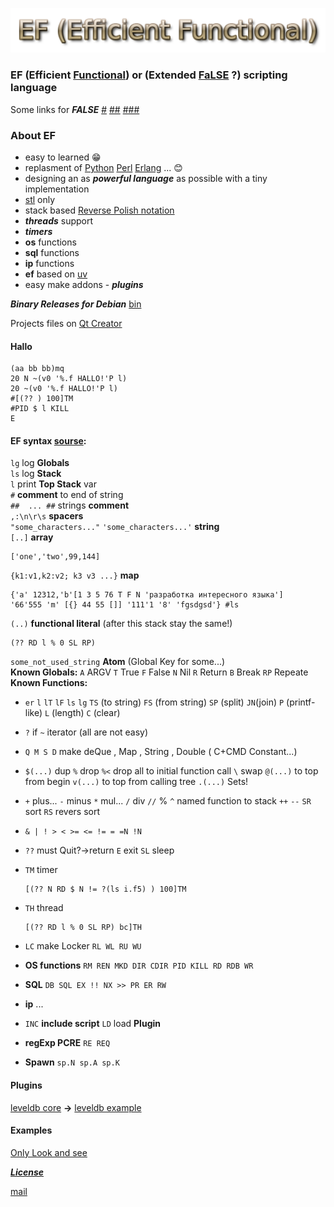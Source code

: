 ![ef](./ef.png "EF (Efficient Functional)")

### EF (Efficient [Functional](https://en.wikipedia.org/wiki/Functional_programming)) or (Extended [FaLSE](https://esolangs.org/wiki/FALSE) ?) scripting language

Some links for ***FALSE*** [#](http://wiki.c2.com/?FalseLanguage) [##](http://strlen.com/false-language/)  [###](https://ru.wikipedia.org/wiki/FALSE) 

### About EF
- easy to learned :grin:
- replasment of [Python](https://en.wikipedia.org/wiki/Python_(programming_language)) [Perl](https://en.wikipedia.org/wiki/Perl) [Erlang](https://en.wikipedia.org/wiki/Erlang_(programming_language)) ... :blush:
- designing an as ***powerful language*** as possible with a tiny implementation
- [stl](https://en.wikipedia.org/wiki/Standard_Template_Library) only 
- stack based [Reverse Polish notation](https://en.wikipedia.org/wiki/Reverse_Polish_notation)
- ***threads*** support
- ***timers***
- **os** functions
- **sql** functions
- **ip** functions
- **ef** based on [uv](https://github.com/libuv/libuv)
- easy make addons - ***plugins***

***Binary Releases for Debian*** [bin](./bin)

Projects files on [Qt Creator](https://www.qt.io/)

#### Hallo
```
(aa bb bb)mq
20 N ~(v0 '%.f HALLO!'P l)
20 ~(v0 '%.f HALLO!'P l)
#[(?? ) 100]TM
#PID $ l KILL
E
```

#### EF syntax [sourse](./ef_proj/ef_lang/ef_lang.cpp "ef_lang.cpp"):

`lg` log **Globals**  
`ls` log **Stack**  
`l` print **Top Stack** var  
`#` **comment** to end of string  
`##  ... ##` strings **comment**  
`,:\n\r\s` **spacers**  
`"some_characters..."` `'some_characters...'` **string**  
`[..]` **array**  
```
['one','two',99,144]   
```

`{k1:v1,k2:v2; k3 v3 ...}` **map**  
```
{'a' 12312,'b'[1 3 5 76 T F N 'разработка интересного языка'] 
'66'555 'm' [{} 44 55 []] '111'1 '8' 'fgsdgsd'} #ls
``` 

`(..)` **functional literal**  (after this stack stay the same!)
```
(?? RD l % 0 SL RP)
```
`some_not_used_string` **Atom** (Global Key for some...)  
**Known Globals:** `A` ARGV `T` True `F` False `N` Nil `R` Return `B` Break `RP` Repeate  
**Known Functions:**
- `er` `l` `lT` `lF` `ls` `lg` `TS` (to string) `FS` (from string) `SP` (split) `JN`(join) `P` (printf-like) `L` (length) `C` (clear)
- `?` if `~` iterator (all are not easy)
- `Q M S D` make deQue , Map , String , Double ( C+CMD Constant...)
- `$(...)` dup `%` drop `%<` drop all to initial function call `\` swap `@(...)` to top from begin `v(...)` to top from calling tree `.(...)` Sets! 

- `+` plus... `-` minus `*` mul... `/` div `//` % `^` named function to stack `++` `--` `SR` sort `RS` revers sort
-  `& | ! > < >= <= != = =N !N`
-  `??` must Quit?->return `E` exit `SL` sleep
- `TM` timer
  ```
  [(?? N RD $ N != ?(ls i.f5) ) 100]TM
  ```
- `TH` thread
  ```
  [(?? RD l % 0 SL RP) bc]TH
  ```
- `LC` make Locker `RL WL RU WU`
- **OS functions** `RM REN MKD DIR CDIR PID KILL RD RDB WR`
- **SQL** `DB SQL EX !! NX >> PR ER RW`
- **ip** ...
- `INC` **include script** `LD` load **Plugin**
- **regExp PCRE** `RE REQ`
- **Spawn** `sp.N sp.A sp.K`

#### Plugins

[leveldb core](./ef_proj/ef_lev/ef_lev.cpp "ef_lev.cpp") **->** [leveldb example](./bin/lev.ef "lev.ef")

#### Examples

[Only Look and see](./tst.ef "tst.ef") 


[***License***](https://www.gnu.org/licenses/gpl.html "GPL")

[mail](mailto:hserg1965@rambler.ru "Send...")
